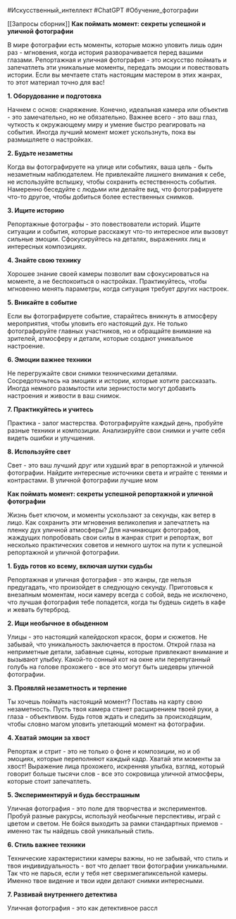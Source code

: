 #Искусственный_интеллект #ChatGPT #Обучение_фотографии  

[[Запросы сборник]]
**Как поймать момент: секреты успешной и уличной фотографии**

В мире фотографии есть моменты, которые можно уловить лишь один раз - мгновения, когда история разворачивается перед вашими глазами. Репортажная и уличная фотография - это искусство поймать и запечатлеть эти уникальные моменты, передать эмоции и повествовать истории. Если вы мечтаете стать настоящим мастером в этих жанрах, то этот материал точно для вас!

**1. Оборудование и подготовка**

Начнем с основ: снаряжение. Конечно, идеальная камера или объектив - это замечательно, но не обязательно. Важнее всего - это ваш глаз, чуткость к окружающему миру и умение быстро реагировать на события. Иногда лучший момент может ускользнуть, пока вы размышляете о настройках.

**2. Будьте незаметны**

Когда вы фотографируете на улице или событиях, ваша цель - быть незаметным наблюдателем. Не привлекайте лишнего внимания к себе, не используйте вспышку, чтобы сохранить естественность события. Намеренно беседуйте с людьми или делайте вид, что фотографируете что-то другое, чтобы добиться более естественных снимков.

**3. Ищите историю**

Репортажные фотографы - это повествователи историй. Ищите ситуации и события, которые расскажут что-то интересное или вызовут сильные эмоции. Сфокусируйтесь на деталях, выражениях лиц и интересных композициях.

**4. Знайте свою технику**

Хорошее знание своей камеры позволит вам сфокусироваться на моменте, а не беспокоиться о настройках. Практикуйтесь, чтобы мгновенно менять параметры, когда ситуация требует других настроек.

**5. Вникайте в событие**

Если вы фотографируете событие, старайтесь вникнуть в атмосферу мероприятия, чтобы уловить его настоящий дух. Не только фотографируйте главных участников, но и обращайте внимание на зрителей, атмосферу и детали, которые создают уникальное настроение.

**6. Эмоции важнее техники**

Не перегружайте свои снимки техническими деталями. Сосредоточьтесь на эмоциях и истории, которые хотите рассказать. Иногда немного размытости или зернистости могут добавить настроения и живости в ваш снимок.

**7. Практикуйтесь и учитесь**

Практика - залог мастерства. Фотографируйте каждый день, пробуйте разные техники и композиции. Анализируйте свои снимки и учите себя видеть ошибки и улучшения.

**8. Используйте свет**

Свет - это ваш лучший друг или худший враг в репортажной и уличной фотографии. Найдите интересные источники света и играйте с тенями и контрастами. В уличной фотографии лучшие мом

**Как поймать момент: секреты успешной репортажной и уличной фотографии**

Жизнь бьет ключом, и моменты ускользают за секунды, как ветер в лицо. Как сохранить эти мгновения великолепия и запечатлеть на пленку дух уличной атмосферы? Для начинающих фотографов, жаждущих попробовать свои силы в жанрах стрит и репортаж, вот несколько практических советов и немного шуток на пути к успешной репортажной и уличной фотографии.

**1. Будь готов ко всему, включая шутки судьбы**

Репортажная и уличная фотография - это жанры, где нельзя предугадать, что произойдет в следующую секунду. Приготовься к внезапным моментам, носи камеру всегда с собой, ведь не исключено, что лучшая фотография тебе попадется, когда ты будешь сидеть в кафе и жевать бутерброд.

**2. Ищи необычное в обыденном**

Улицы - это настоящий калейдоскоп красок, форм и сюжетов. Не забывай, что уникальность заключается в простом. Открой глаза на неприметные детали, забавные сцены, которые привлекают внимание и вызывают улыбку. Какой-то сонный кот на окне или перепуганный голубь на голове прохожего - все это могут быть шедевры уличной фотографии.

**3. Проявляй незаметность и терпение**

Ты хочешь поймать настоящий момент? Поставь на карту свою незаметность. Пусть твоя камера станет расширением твоей руки, а глаза - объективом. Будь готов ждать и следить за происходящим, чтобы словно магом уловить улетающий момент на фотографии.

**4. Хватай эмоции за хвост**

Репортаж и стрит - это не только о фоне и композиции, но и об эмоциях, которые переполняют каждый кадр. Хватай эти моменты за хвост! Выражение лица прохожего, искренняя улыбка, взгляд, который говорит больше тысячи слов - все это сокровища уличной атмосферы, которые стоит запечатлеть.

**5. Экспериментируй и будь бесстрашным**

Уличная фотография - это поле для творчества и экспериментов. Пробуй разные ракурсы, используй необычные перспективы, играй с цветом и светом. Не бойся выходить за рамки стандартных приемов - именно так ты найдешь свой уникальный стиль.

**6. Стиль важнее техники**

Технические характеристики камеры важны, но не забывай, что стиль и твоя индивидуальность - вот что делает твои фотографии уникальными. Так что не парься, если у тебя нет сверхмегапиксельной камеры. Именно твое видение и твои идеи делают снимки интересными.

**7. Развивай внутреннего детектива**

Уличная фотография - это как детективное рассл